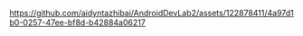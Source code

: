 

https://github.com/aidyntazhibai/AndroidDevLab2/assets/122878411/4a97d1b0-0257-47ee-bf8d-b42884a06217

